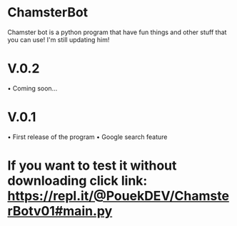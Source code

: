 # ChamsterBot
Chamster bot is a python program that have fun things and other stuff that you can use! I'm still updating him!

# V.0.2
• Coming soon...

# V.0.1
• First release of the program
• Google search feature

# If you want to test it without downloading click link: https://repl.it/@PouekDEV/ChamsterBotv01#main.py
